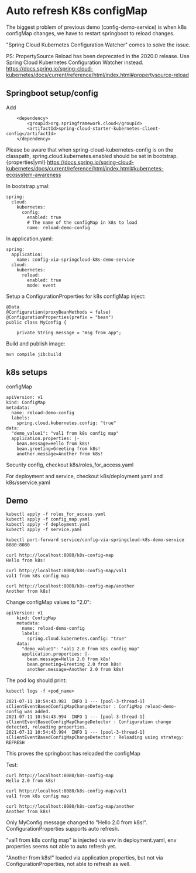 # Auto refresh K8s configMap
The biggest problem of previous demo (config-demo-service) is when k8s configMap changes, we have to restart springboot to reload changes.

"Spring Cloud Kubernetes Configuration Watcher" comes to solve the issue.

PS: PropertySource Reload has been deprecated in the 2020.0 release. 
Use Spring Cloud Kubernetes Configuration Watcher instead.
https://docs.spring.io/spring-cloud-kubernetes/docs/current/reference/html/index.html#propertysource-reload

## Springboot setup/config

Add

        <dependency>
            <groupId>org.springframework.cloud</groupId>
            <artifactId>spring-cloud-starter-kubernetes-client-config</artifactId>
        </dependency>
        


Please be aware that when spring-cloud-kubernetes-config is on the classpath, spring.cloud.kubernetes.enabled should be set in bootstrap.{properties|yml}
https://docs.spring.io/spring-cloud-kubernetes/docs/current/reference/html/index.html#kubernetes-ecosystem-awareness


In bootstrap.ymal:

    spring:
      cloud:
        kubernetes:
          config:
            enabled: true
            # The name of the configMap in k8s to load
            name: reload-demo-config
            
In application.yaml:

    spring:
      application:
        name: config-via-springcloud-k8s-demo-service
      cloud:
        kubernetes:
          reload:
            enabled: true
            mode: event

Setup a ConfigurationProperties for k8s configMap inject:

    @Data
    @Configuration(proxyBeanMethods = false)
    @ConfigurationProperties(prefix = "bean")
    public class MyConfig {
    
        private String message = "msg from app";
        
Build and publish image:

    mvn compile jib:build
                
## k8s setups
configMap

    apiVersion: v1
    kind: ConfigMap
    metadata:
      name: reload-demo-config
      labels:
        spring.cloud.kubernetes.config: "true"
    data:
      "demo_value1": "val1 from k8s config map"
      application.properties: |-
        bean.message=Hello from k8s!
        bean.greeting=Greeting from k8s!
        another.message=Another from k8s!

Security config, checkout k8s/roles_for_access.yaml

For deployment and service, checkout k8s/deployment.yaml and k8s/sservice.yaml

## Demo

    kubectl apply -f roles_for_access.yaml
    kubectl apply -f config_map.yaml
    kubectl apply -f deployment.yaml
    kubectl apply -f service.yaml
    
    kubectl port-forward service/config-via-springcloud-k8s-demo-service 8080:8080
    
    curl http://localhost:8080/k8s-config-map
    Hello from k8s!
    
    curl http://localhost:8080/k8s-config-map/val1
    val1 from k8s config map
    
    curl http://localhost:8080/k8s-config-map/another
    Another from k8s!

Change configMap values to "2.0":

    apiVersion: v1
        kind: ConfigMap
        metadata:
          name: reload-demo-config
          labels:
            spring.cloud.kubernetes.config: "true"
        data:
          "demo_value1": "val1 2.0 from k8s config map"
          application.properties: |-
            bean.message=Hello 2.0 from k8s!
            bean.greeting=Greeting 2.0 from k8s!
            another.message=Another 2.0 from k8s!

The pod log should print:
    
    kubectl logs -f <pod_name>

    2021-07-11 10:54:43.981  INFO 1 --- [pool-3-thread-1] sClientEventBasedConfigMapChangeDetector : ConfigMap reload-demo-config was added.
    2021-07-11 10:54:43.994  INFO 1 --- [pool-3-thread-1] sClientEventBasedConfigMapChangeDetector : Configuration change detected, reloading properties.
    2021-07-11 10:54:43.994  INFO 1 --- [pool-3-thread-1] sClientEventBasedConfigMapChangeDetector : Reloading using strategy: REFRESH
This proves the springboot has reloaded the configMap

Test:

    curl http://localhost:8080/k8s-config-map
    Hello 2.0 from k8s!
        
    curl http://localhost:8080/k8s-config-map/val1
    val1 from k8s config map
    
    curl http://localhost:8080/k8s-config-map/another
    Another from k8s!

Only MyConfig.message changed to "Hello 2.0 from k8s!". ConfigurationProperties supports auto refresh.

"val1 from k8s config map" is injected via env in deployment.yaml, env properties seems not able to auto refresh yet.

"Another from k8s!" loaded via application.properties, but not via ConfigurationProperties, not able to refresh as well.


